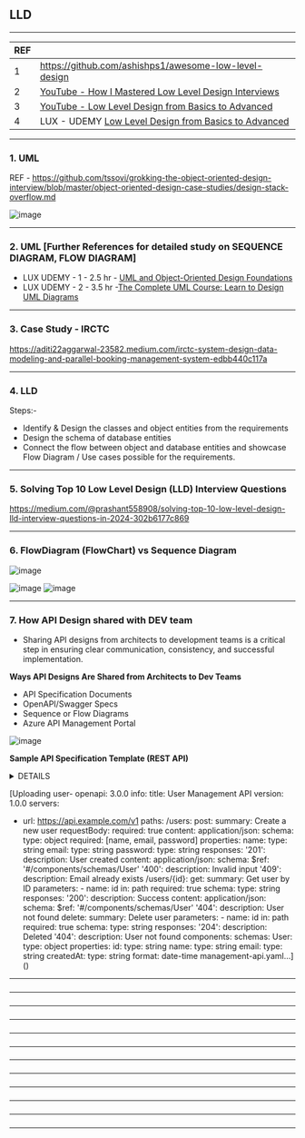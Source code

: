 ## LLD

---------------------------------------------
| REF | |
| - | - |
| 1 | https://github.com/ashishps1/awesome-low-level-design |
| 2 | [YouTube - How I Mastered Low Level Design Interviews](https://www.youtube.com/watch?v=OhCp6ppX6bg)
| 3 | [YouTube - Low Level Design from Basics to Advanced](https://www.youtube.com/playlist?list=PL6W8uoQQ2c61X_9e6Net0WdYZidm7zooW) | 
| 4 | LUX - UDEMY [Low Level Design from Basics to Advanced](https://luxoft.udemy.com/course/system_design_lld_hld) | 

---------------------------------------------
### 1. UML

REF - https://github.com/tssovi/grokking-the-object-oriented-design-interview/blob/master/object-oriented-design-case-studies/design-stack-overflow.md

![image](https://github.com/user-attachments/assets/4c77098e-20ad-4904-8714-bc66c9ac31a2)

---------------------------------------------
### 2. UML [Further References for detailed study on SEQUENCE DIAGRAM, FLOW DIAGRAM]

* LUX UDEMY - 1 - 2.5 hr - [UML and Object-Oriented Design Foundations](https://luxoft.udemy.com/course/uml-and-object-oriented-design-foundations/)
* LUX UDEMY - 2 - 3.5 hr -[The Complete UML Course: Learn to Design UML Diagrams](https://luxoft.udemy.com/course/unified-modeling-language-uml-course-uml-diagram-software-enginnering/)

---------------------------------------------
### 3. Case Study - IRCTC

https://aditi22aggarwal-23582.medium.com/irctc-system-design-data-modeling-and-parallel-booking-management-system-edbb440c117a

---------------------------------------------
### 4. LLD

Steps:-
* Identify & Design the classes and object entities from the requirements
* Design the schema of database entities
* Connect the flow between object and database entities and showcase Flow Diagram / Use cases possible for the requirements.

---------------------------------------------
### 5. Solving Top 10 Low Level Design (LLD) Interview Questions

https://medium.com/@prashant558908/solving-top-10-low-level-design-lld-interview-questions-in-2024-302b6177c869

---------------------------------------------
### 6. FlowDiagram (FlowChart)  vs  Sequence Diagram

![image](https://github.com/user-attachments/assets/9269ab96-c589-416e-99d3-84bf768eac97)

![image](https://github.com/user-attachments/assets/af8dbea0-2c5a-471e-8886-82fc2ef4a192)
![image](https://github.com/user-attachments/assets/baf42305-9c18-4f1e-ac3c-27c15659dff9)

---------------------------------------------
### 7. How API Design shared with DEV team

* Sharing API designs from architects to development teams is a critical step in ensuring clear communication, consistency, and successful implementation.

**Ways API Designs Are Shared from Architects to Dev Teams**
*  API Specification Documents
*  OpenAPI/Swagger Specs
*  Sequence or Flow Diagrams
*  Azure API Management Portal

![image](https://github.com/user-attachments/assets/d090c12f-4ea3-4d73-a277-ff0d5a00510f)

 **Sample API Specification Template (REST API)**
 <details>
   <summary> DETAILS  </summary>

![image](https://github.com/user-attachments/assets/3584ef8b-eb16-4a7a-96e2-443500205a4f)
![image](https://github.com/user-attachments/assets/d8189e59-7f91-488f-8e34-5a5b7168c48b)
![image](https://github.com/user-attachments/assets/bf43b03b-4e4e-419d-a1b7-a1c01ccbe27d)
![image](https://github.com/user-attachments/assets/b91fcb68-4585-4c2e-bbb8-8f604d22d860)
![image](https://github.com/user-attachments/assets/7144f69b-698d-42ed-90e0-65fec0461039)

![image](https://github.com/user-attachments/assets/7e283f07-3d5c-4fb9-a70a-ad8f0b49c919)

![image](https://github.com/user-attachments/assets/6fef9688-d3eb-4626-a8fd-acefceb66854)
![image](https://github.com/user-attachments/assets/d5e881c3-d517-4a76-bf01-7f479ef98f53)
![image](https://github.com/user-attachments/assets/0209f2d1-d0e8-48bc-8b01-f2945c069683)
![image](https://github.com/user-attachments/assets/935b7166-7dac-419e-b67d-08153b3813a6)

 </details>



[Uploading user-
openapi: 3.0.0
info:
  title: User Management API
  version: 1.0.0
servers:
  - url: https://api.example.com/v1
paths:
  /users:
    post:
      summary: Create a new user
      requestBody:
        required: true
        content:
          application/json:
            schema:
              type: object
              required: [name, email, password]
              properties:
                name:
                  type: string
                email:
                  type: string
                password:
                  type: string
      responses:
        '201':
          description: User created
          content:
            application/json:
              schema:
                $ref: '#/components/schemas/User'
        '400':
          description: Invalid input
        '409':
          description: Email already exists
  /users/{id}:
    get:
      summary: Get user by ID
      parameters:
        - name: id
          in: path
          required: true
          schema:
            type: string
      responses:
        '200':
          description: Success
          content:
            application/json:
              schema:
                $ref: '#/components/schemas/User'
        '404':
          description: User not found
    delete:
      summary: Delete user
      parameters:
        - name: id
          in: path
          required: true
          schema:
            type: string
      responses:
        '204':
          description: Deleted
        '404':
          description: User not found
components:
  schemas:
    User:
      type: object
      properties:
        id:
          type: string
        name:
          type: string
        email:
          type: string
        createdAt:
          type: string
          format: date-time
management-api.yaml…]()

 
---------------------------------------------
### 

---------------------------------------------
### 

---------------------------------------------
### 

---------------------------------------------
### 

---------------------------------------------
### 

---------------------------------------------
### 

---------------------------------------------
### 

---------------------------------------------
### 

---------------------------------------------
### 

---------------------------------------------
### 

---------------------------------------------
### 

---------------------------------------------
